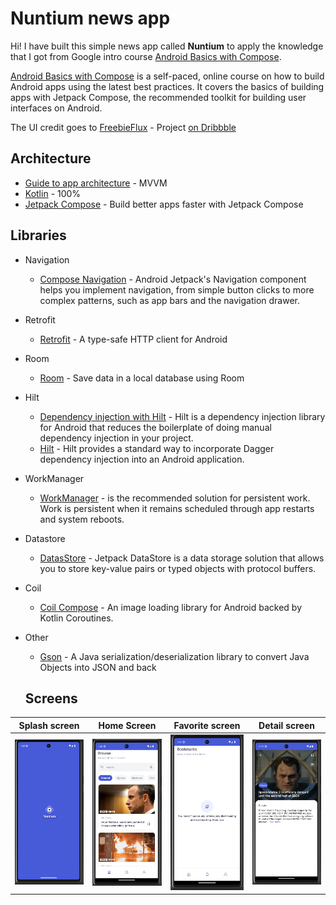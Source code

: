 # Nuntium news app

Hi! I have built this simple news app called **Nuntium** to apply the knowledge that I got from Google intro course  [Android Basics with Compose](https://developer.android.com/courses/android-basics-compose/course).

[Android Basics with Compose](https://developer.android.com/courses/android-basics-compose/course) is a self-paced, online course on how to build Android apps using the latest best practices. It covers the basics of building apps with Jetpack Compose, the recommended toolkit for building user interfaces on Android.

The UI credit goes to [FreebieFlux](https://freebieflux.com/)  - Project [on Dribbble](https://dribbble.com/shots/14654061-Nuntium-News-App-Freebie)

##  Architecture

* [Guide to app architecture](https://developer.android.com/jetpack/docs/guide) - MVVM
* [Kotlin](https://developer.android.com/kotlin) - 100%
* [Jetpack Compose](https://developer.android.com/jetpack/compose) -  Build better apps faster with  Jetpack Compose

##  Libraries

* Navigation
	* [Compose Navigation](https://developer.android.com/guide/navigation/get-started) - Android Jetpack's Navigation component helps you implement navigation, from simple button clicks to more complex patterns, such as app bars and the navigation drawer.
* Retrofit
    * [Retrofit](https://square.github.io/retrofit/) -  A type-safe  HTTP client  for Android
* Room
    * [Room](https://developer.android.com/training/data-storage/room) - Save data in a local database using Room
* Hilt
    * [Dependency injection with Hilt](https://developer.android.com/training/dependency-injection/hilt-android)  - Hilt is a dependency injection library for Android that reduces the boilerplate of doing manual dependency injection in your project.
    * [Hilt](https://dagger.dev/hilt/#:~:text=Hilt%20provides%20a%20standard%20way,and%20code%20sharing%20between%20apps.) - Hilt provides a standard way to incorporate Dagger dependency injection into an Android application.
*  WorkManager
	* [WorkManager](https://developer.android.com/guide/background/persistent/getting-started) - is the recommended solution for persistent work. Work is persistent when it remains scheduled through app restarts and system reboots.
	
* Datastore
	* [DatasStore](https://developer.android.com/topic/libraries/architecture/datastore) - Jetpack DataStore is a data storage solution that allows you to store key-value pairs or typed objects with protocol buffers.

* Coil
    * [Coil Compose](https://coil-kt.github.io/coil/) - An image loading library for Android backed by Kotlin Coroutines.
* Other
    * [Gson](https://github.com/google/gson) - A Java serialization/deserialization library to convert Java Objects into JSON and back
    ## Screens

| Splash screen | Home Screen | Favorite screen | Detail screen |
|--|--|--|--|
| ![splash screen](assets/splashscreen.png) | ![home screen](assets/homescree.png) | ![favorite screen](assets/favoritescreen.png) | ![detail screen](assets/detail_screen.png)  |
